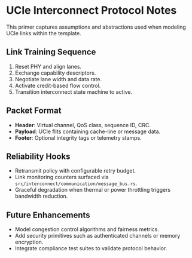 # UCIe Interconnect Protocol Notes

This primer captures assumptions and abstractions used when modeling UCIe links within the template.

## Link Training Sequence
1. Reset PHY and align lanes.
2. Exchange capability descriptors.
3. Negotiate lane width and data rate.
4. Activate credit-based flow control.
5. Transition interconnect state machine to active.

## Packet Format
- **Header**: Virtual channel, QoS class, sequence ID, CRC.
- **Payload**: UCIe flits containing cache-line or message data.
- **Footer**: Optional integrity tags or telemetry stamps.

## Reliability Hooks
- Retransmit policy with configurable retry budget.
- Link monitoring counters surfaced via `src/interconnect/communication/message_bus.rs`.
- Graceful degradation when thermal or power throttling triggers bandwidth reduction.

## Future Enhancements
- Model congestion control algorithms and fairness metrics.
- Add security primitives such as authenticated channels or memory encryption.
- Integrate compliance test suites to validate protocol behavior.
